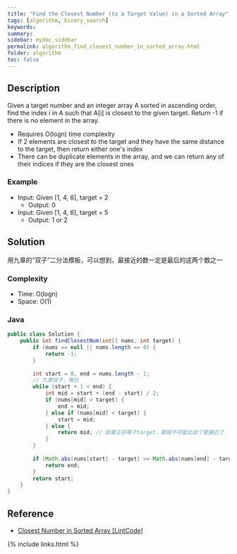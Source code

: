 ```yaml
---
title: "Find the Closest Number (to a Target Value) in a Sorted Array"
tags: [algorithm, binary_search]
keywords:
summary:
sidebar: mydoc_sidebar
permalink: algorithm_find_closest_number_in_sorted_array.html
folder: algorithm
toc: false
---
```


## Description
Given a target number and an integer array A sorted in ascending order, find the index i in A such that A[i] is closest to the given target.
Return -1 if there is no element in the array.
* Requires O(logn) time complexity
* If 2 elements are closest to the target and they have the same distance to the target, then return either one's index
* There can be duplicate elements in the array, and we can return any of their indices if they are the closest ones

### Example
* Input: Given [1, 4, 6], target = 2
  * Output: 0
* Input: Given [1, 4, 6], target = 5
  * Output: 1 or 2

## Solution
用九章的“双子”二分法模板，可以想到，最接近的数一定是最后的这两个数之一

### Complexity
* Time: O(logn)
* Space: O(1)

### Java
```java
public class Solution {
    public int findClosestNum(int[] nums, int target) {
        if (nums == null || nums.length == 0) {
            return -1;
        }
        
        int start = 0, end = nums.length - 1;
        // 九章双子，哦也
        while (start + 1 < end) {
            int mid = start + (end - start) / 2;
            if (nums[mid] > target) {
                end = mid;
            } else if (nums[mid] < target) {
                start = mid;
            } else {
                return mid; // 如果正好等于target，那就不可能比这个更接近了
            }
        }
        
        if (Math.abs(nums[start] - target) >= Math.abs(nums[end] - target)) {
            return end;
        }
        return start;
    }
}
```

## Reference
* [Closest Number in Sorted Array [LintCode]](https://www.lintcode.com/problem/closest-number-in-sorted-array/)

{% include links.html %}
